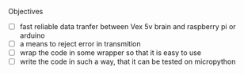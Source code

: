 Objectives

- [ ] fast reliable data tranfer between Vex 5v brain and raspberry pi or arduino
- [ ] a means to reject error in transmition
- [ ] wrap the code in some wrapper so that it is easy to use
- [ ] write the code in such a way, that it can be tested on micropython